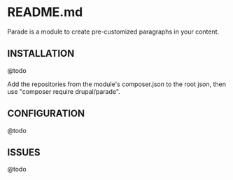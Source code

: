 # README.md

Parade is a module to create pre-customized paragraphs in your content.

## INSTALLATION

@todo

Add the repositories from the module's composer.json to the root json,
then use "composer require drupal/parade".

## CONFIGURATION

@todo

## ISSUES

@todo

